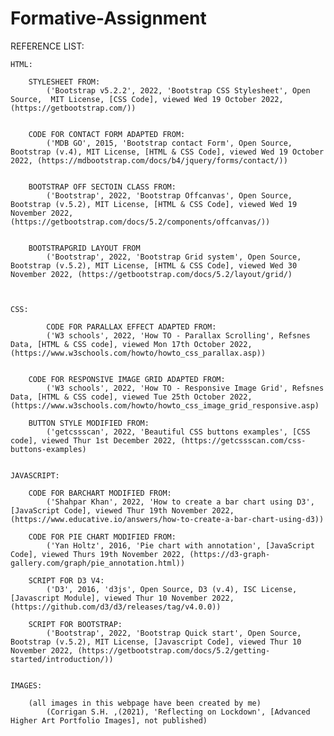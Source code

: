 # Formative-Assignment
REFERENCE LIST:

    HTML:

        STYLESHEET FROM:
            ('Bootstrap v5.2.2', 2022, 'Bootstrap CSS Stylesheet', Open Source,  MIT License, [CSS Code], viewed Wed 19 October 2022, (https://getbootstrap.com/))


        CODE FOR CONTACT FORM ADAPTED FROM:
            ('MDB GO', 2015, 'Bootstrap contact Form', Open Source, Bootstrap (v.4), MIT License, [HTML & CSS Code], viewed Wed 19 October 2022, (https://mdbootstrap.com/docs/b4/jquery/forms/contact/))


        BOOTSTRAP OFF SECTOIN CLASS FROM:
            ('Bootstrap', 2022, 'Bootstrap Offcanvas', Open Source, Bootstrap (v.5.2), MIT License, [HTML & CSS Code], viewed Wed 19 November 2022, (https://getbootstrap.com/docs/5.2/components/offcanvas/))


        BOOTSTRAPGRID LAYOUT FROM 
            ('Bootstrap', 2022, 'Bootstrap Grid system', Open Source, Bootstrap (v.5.2), MIT License, [HTML & CSS Code], viewed Wed 30 November 2022, (https://getbootstrap.com/docs/5.2/layout/grid/)
        


    CSS:

            CODE FOR PARALLAX EFFECT ADAPTED FROM:
            ('W3 schools', 2022, 'How TO - Parallax Scrolling', Refsnes Data, [HTML & CSS code], viewed Mon 17th October 2022, (https://www.w3schools.com/howto/howto_css_parallax.asp))
        

        CODE FOR RESPONSIVE IMAGE GRID ADAPTED FROM:
            ('W3 schools', 2022, 'How TO - Responsive Image Grid', Refsnes Data, [HTML & CSS code], viewed Tue 25th October 2022, (https://www.w3schools.com/howto/howto_css_image_grid_responsive.asp)

        BUTTON STYLE MODIFIED FROM:
            ('getcssscan', 2022, 'Beautiful CSS buttons examples', [CSS code], viewed Thur 1st December 2022, (https://getcssscan.com/css-buttons-examples)


    JAVASCRIPT:

        CODE FOR BARCHART MODIFIED FROM: 
            ('Shahpar Khan', 2022, 'How to create a bar chart using D3', [JavaScript Code], viewed Thur 19th November 2022, (https://www.educative.io/answers/how-to-create-a-bar-chart-using-d3))

        CODE FOR PIE CHART MODIFIED FROM:
            ('Yan Holtz', 2016, 'Pie chart with annotation', [JavaScript Code], viewed Thurs 19th November 2022, (https://d3-graph-gallery.com/graph/pie_annotation.html))

        SCRIPT FOR D3 V4:
            ('D3', 2016, 'd3js', Open Source, D3 (v.4), ISC License, [Javascript Module], viewed Thur 10 November 2022, (https://github.com/d3/d3/releases/tag/v4.0.0))

        SCRIPT FOR BOOTSTRAP:
            ('Bootstrap', 2022, 'Bootstrap Quick start', Open Source, Bootstrap (v.5.2), MIT License, [Javascript Code], viewed Thur 10 November 2022, (https://getbootstrap.com/docs/5.2/getting-started/introduction/))

            
    IMAGES:

        (all images in this webpage have been created by me)
            (Corrigan S.H. ,(2021), 'Reflecting on Lockdown', [Advanced Higher Art Portfolio Images], not published)